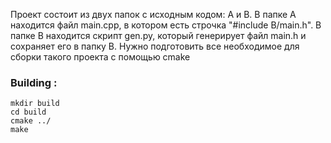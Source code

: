 Проект состоит из двух папок с исходным кодом: А и В. В папке А находится файл main.cpp, в котором есть строчка "#include B/main.h". В папке В находится скрипт gen.py, который генерирует файл main.h и сохраняет его в папку В. Нужно подготовить все необходимое для сборки такого проекта с помощью cmake

### Building :

```
mkdir build
cd build
cmake ../
make
```
